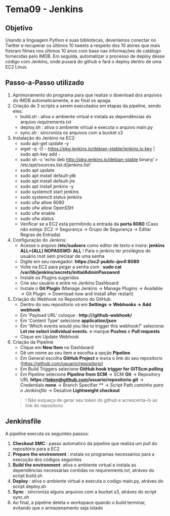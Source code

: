 # Tema09 - Jenkins

## Objetivo
Usando a linguagem Python e suas bibliotecas, deveríamos conectar no Twitter e recuperar os últimos 10 tweets a respeito dos 10 atores que mais fizeram filmes nos últimos 10 anos com base nas informações de catálogo fornecidas pelo IMDB. Em seguida, automatizar o processo de deploy desse código com Jenkins, onde puxará do github e fará o deploy dentro de uma EC2 Linux.

## Passo-a-Passo utilizado
1. Aprimoramento do programa para que realize o download dos arquivos do IMDB automaticamente, e ao final os apaga.
2. Criação de 3 scripts a serem executados em etapas da pipeline, sendo eles:
   * build.sh : ativa o ambiente virtual e instala as dependências do arquivo requirements.txt
   * deploy.sh : ativa o ambiente virtual e executa o arquivo main.py
   * sync.sh : sincroniza os arquivos com a bucket s3
3. Instalação do Jenkins na EC2:
   * sudo apt-get update -y 
   * wget -q -O - https://pkg.jenkins.io/debian-stable/jenkins.io.key | sudo apt-key add -
   * sudo sh -c 'echo deb http://pkg.jenkins.io/debian-stable binary/ > /etc/apt/sources.list.d/jenkins.list'
   * sudo apt update
   * sudo apt install default-jdk
   * sudo apt install default-jre
   * sudo apt install jenkins -y
   * sudo systemctl start jenkins
   * sudo systemctl status jenkins
   * sudo ufw allow 8080
   * sudo ufw allow OpenSSH 
   * sudo ufw enable
   * sudo ufw status
   * Verificar se a EC2 está permitindo a entrada da **porta 8080** (Caso não esteja: EC2 -> Segurança -> Grupo de Segurança -> Editar Regras de Entrada)
4. Configuração do Jenkins:
   * Acesse o arquivo **/etc/sudoers** como editor de texto e insira:
     **jenkins ALL=(ALL) NOPASSWD: ALL**
     ! Para o jenkins ter privilégios do usuário root sem precisar de uma senha
   * Digite em seu navegador: **https://*ec2-public-ipv4*:8080**
   * Volte na EC2 para pegar a senha com : **sudo cat /var/lib/jenkins/secrets/initialAdminPassword**
   * Instale os Plugins sugeridos
   * Crie seu usuário e entre no Jenkins Dashboard
   * Instale o **Git Plugin** (Manage Jenkins -> Manage Plugins -> Available -> Git Plugin -> Download now and install after restart)
5. Criação do Webhook no Repositorio do GitHub:
   * Dentro do seu repositorio vá em **Settings -> Webhooks -> Add webhook**
   * Em 'Payload URL' coloque : **http://<ec2-public-ipv4>/github-webhook/**
   * Em 'Content Type' selecione **application/json**
   * Em 'Which events would you like to trigger this webhook?' selecione: **Let me select individual events.** e marque **Pushes** e **Pull requests**
   * Clique em Update Webhook
6. Criação da Pipeline
   * Clique em **New Item** no Dashboard
   * Dê um nome ao seu item e escolha a opção **Pipeline**
   * Em General escolha **GitHub Project** e insira o link do seu repositorio (https://github.com/usuario/repositorio)
   * Em Build Triggers selecione **GitHub hook trigger for GITScm polling**
   * Em Pipeline selecione **Pipeline from SCM** -> SCM **Git** -> Repository URL **https://token@github.com/usuario/repositorio.git** -> Credentials **none** -> Branch Specifier ** -> Script Path *caminho para o Jenkinsfile* -> Desative **Lightweight checkout**
   > ! Não esqueça de gerar seu token do github e acrescenta-lo ao link do repositorio
   
## Jenkinsfile
A pipeline executa os seguintes passos:
1. **Checkout SMC** : passo automatico da pipeline que realiza um pull do repositório para a EC2
2. **Prepare the environment** : instala os programas necessários para a execução dos códigos seguintes
3. **Build the environment**: ativa o ambiente virtual e instala as dependências necessárias contidas no requirements.txt, atráves do script build.sh
4. **Deploy** : ativa o ambiente virtual e executa o codigo main.py, atráves do script deploy.sh
5. **Sync** : sincroniza alguns arquivos com a bucket s3, atráves do script sync.sh
6. Ao final, a pipeline deleta o workspace quando o build terminar, evitando que o armazenamento seja lotado
